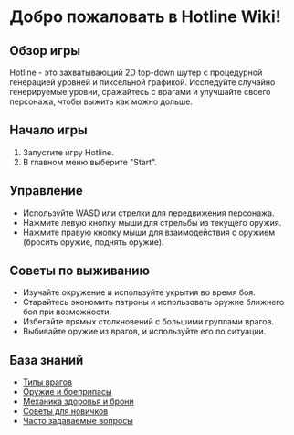 # Добро пожаловать в Hotline Wiki!

## Обзор игры
Hotline - это захватывающий 2D top-down шутер с процедурной генерацией уровней и пиксельной графикой. Исследуйте случайно генерируемые уровни, сражайтесь с врагами и улучшайте своего персонажа, чтобы выжить как можно дольше.

## Начало игры
1. Запустите игру Hotline.
2. В главном меню выберите "Start".

## Управление
- Используйте WASD или стрелки для передвижения персонажа.
- Нажмите левую кнопку мыши для стрельбы из текущего оружия.
- Нажмите правую кнопку мыши для взаимодействия с оружием (бросить оружие, поднять оружие).

## Советы по выживанию
- Изучайте окружение и используйте укрытия во время боя.
- Старайтесь экономить патроны и использовать оружие ближнего боя при возможности.
- Избегайте прямых столкновений с большими группами врагов.
- Выбивайте оружие из врагов, и используйте его по ситуации.

## База знаний
- [Типы врагов](enemy_types.md)
- [Оружие и боеприпасы](weapons_and_ammo.md)
- [Механика здоровья и брони](health_and_armor.md)
- [Советы для новичков](tips_for_beginners.md)
- [Часто задаваемые вопросы](faq.md)
